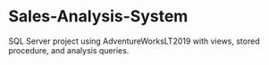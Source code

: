 # Sales-Analysis-System
SQL Server project using AdventureWorksLT2019 with views, stored procedure, and analysis queries.
